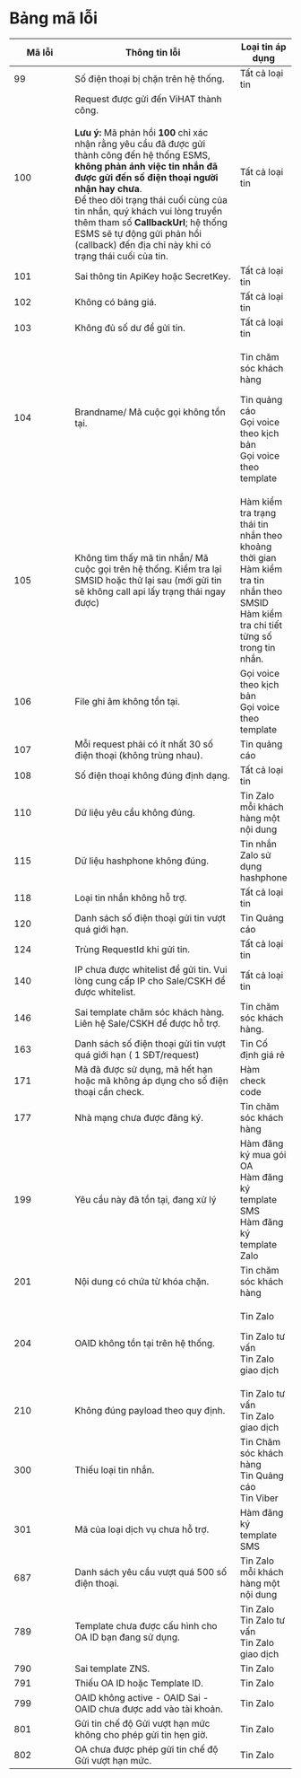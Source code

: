 # Bảng mã lỗi

<table><thead><tr><th width="115">Mã lỗi</th><th width="344">Thông tin lỗi</th><th>Loại tin áp dụng</th></tr></thead><tbody><tr><td>99</td><td>Số điện thoại bị chặn trên hệ thống.</td><td>Tất cả loại tin</td></tr><tr><td>100</td><td>Request được gửi đến ViHAT thành công.<br><br><strong>Lưu ý:</strong> Mã phản hồi <strong>100</strong> chỉ xác nhận rằng yêu cầu đã được gửi thành công đến hệ thống ESMS, <strong>không phản ánh việc tin nhắn đã được gửi đến số điện thoại người nhận hay chưa</strong>.<br>Để theo dõi trạng thái cuối cùng của tin nhắn, quý khách vui lòng truyền thêm tham số <strong>CallbackUrl</strong>; hệ thống ESMS sẽ tự động gửi phản hồi (callback) đến địa chỉ này khi có trạng thái cuối của tin.</td><td>Tất cả loại tin</td></tr><tr><td>101</td><td>Sai thông tin ApiKey hoặc SecretKey.</td><td>Tất cả loại tin</td></tr><tr><td>102</td><td>Không có bảng giá.</td><td>Tất cả loại tin</td></tr><tr><td>103</td><td>Không đủ số dư để gửi tin.</td><td>Tất cả loại tin</td></tr><tr><td>104</td><td>Brandname/ Mã cuộc gọi không tồn tại.</td><td><p>Tin chăm sóc khách hàng</p><p>Tin quảng cáo<br>Gọi voice theo kịch bản<br>Gọi voice theo template</p></td></tr><tr><td>105</td><td>Không tìm thấy mã tin nhắn/ Mã cuộc gọi trên hệ thống. Kiểm tra lại SMSID hoặc thử lại sau (mới gửi tin sẽ không call api lấy trạng thái ngay được)<br></td><td>Hàm kiểm tra trạng thái tin nhắn theo khoảng thời gian<br>Hàm kiểm tra tin nhắn theo SMSID<br>Hàm kiểm tra chi tiết từng số trong tin nhắn.</td></tr><tr><td>106</td><td>File ghi âm không tồn tại.</td><td>Gọi voice theo kịch bản<br>Gọi voice theo template</td></tr><tr><td>107</td><td>Mỗi request phải có ít nhất 30 số điện thoại (không trùng nhau).</td><td>Tin quảng cáo</td></tr><tr><td>108</td><td>Số điện thoại không đúng định dạng.</td><td>Tất cả loại tin</td></tr><tr><td>110</td><td>Dữ liệu yêu cầu không đúng.</td><td>Tin Zalo mỗi khách hàng một nội dung</td></tr><tr><td>115</td><td>Dữ liệu hashphone không đúng.</td><td>Tin nhắn Zalo sử dụng hashphone</td></tr><tr><td>118</td><td>Loại tin nhắn không hỗ trợ.</td><td>Tất cả loại tin</td></tr><tr><td>120</td><td>Danh sách số điện thoại gửi tin vượt quá giới hạn.</td><td>Tin Quảng cáo</td></tr><tr><td>124</td><td>Trùng RequestId khi gửi tin.</td><td>Tất cả loại tin</td></tr><tr><td>140</td><td>IP chưa được whitelist để gửi tin. Vui lòng cung cấp IP cho Sale/CSKH để được whitelist.</td><td>Tất cả loại tin</td></tr><tr><td>146</td><td>Sai template chăm sóc khách hàng. Liên hệ Sale/CSKH để được hỗ trợ.</td><td>Tin chăm sóc khách hàng.</td></tr><tr><td>163</td><td>Danh sách số điện thoại gửi tin vượt quá giới hạn ( 1 SĐT/request)</td><td>Tin Cố định giá rẻ</td></tr><tr><td>171</td><td>Mã đã được sử dụng, mã hết hạn hoặc mã không áp dụng cho số điện thoại cần check.</td><td>Hàm check code</td></tr><tr><td>177</td><td>Nhà mạng chưa được đăng ký.</td><td>Tin chăm sóc khách hàng</td></tr><tr><td>199</td><td>Yêu cầu này đã tồn tại, đang xử lý</td><td>Hàm đăng ký mua gói OA<br>Hàm đăng ký template SMS<br>Hàm đăng ký template Zalo</td></tr><tr><td>201</td><td>Nội dung có chứa từ khóa chặn.</td><td>Tin chăm sóc khách hàng</td></tr><tr><td>204</td><td>OAID không tồn tại trên hệ thống.</td><td><p>Tin Zalo</p><p>Tin Zalo tư vấn<br>Tin Zalo giao dịch</p></td></tr><tr><td>210</td><td>Không đúng payload theo quy định.</td><td>Tin Zalo tư vấn<br>Tin Zalo giao dịch</td></tr><tr><td>300</td><td>Thiếu loại tin nhắn.</td><td>Tin Chăm sóc khách hàng<br>Tin Quảng cáo<br>Tin Viber</td></tr><tr><td>301</td><td>Mã của loại dịch vụ chưa hỗ trợ.</td><td>Hàm đăng ký template SMS</td></tr><tr><td>687</td><td>Danh sách yêu cầu vượt quá 500 số điện thoại.</td><td>Tin Zalo mỗi khách hàng một nội dung</td></tr><tr><td>789</td><td>Template chưa được cấu hình cho OA ID bạn đang sử dụng.</td><td>Tin Zalo<br>Tin Zalo tư vấn<br>Tin Zalo giao dịch</td></tr><tr><td>790</td><td>Sai template ZNS.</td><td>Tin Zalo</td></tr><tr><td>791</td><td>Thiếu OA ID hoặc Template ID.</td><td>Tin Zalo</td></tr><tr><td>799</td><td>OAID không active - OAID Sai - OAID chưa được add vào tài khoản.</td><td>Tin Zalo</td></tr><tr><td>801</td><td>Gửi tin chế độ Gửi vượt hạn mức không cho phép gửi tin hẹn giờ.</td><td>Tin Zalo</td></tr><tr><td>802</td><td>OA chưa được phép gửi tin chế độ Gửi vượt hạn mức.</td><td>Tin Zalo</td></tr></tbody></table>

